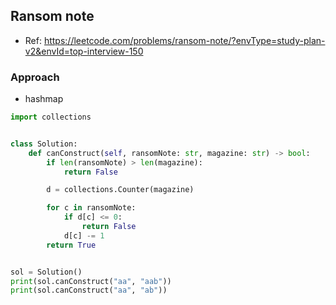 
## Ransom note
- Ref: https://leetcode.com/problems/ransom-note/?envType=study-plan-v2&envId=top-interview-150


### Approach
- hashmap

```py
import collections


class Solution:
    def canConstruct(self, ransomNote: str, magazine: str) -> bool:
        if len(ransomNote) > len(magazine):
            return False

        d = collections.Counter(magazine)

        for c in ransomNote:
            if d[c] <= 0:
                return False
            d[c] -= 1
        return True


sol = Solution()
print(sol.canConstruct("aa", "aab"))
print(sol.canConstruct("aa", "ab"))
```
